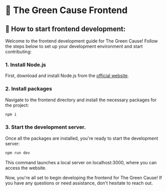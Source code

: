 # 🌳 The Green Cause Frontend

## 🚀 How to start frontend development:

Welcome to the frontend development guide for The Green Cause! Follow the steps below to set up your development environment and start contributing:

### 1. Install Node.js
First, download and install Node.js from the [official website](https://nodejs.org/).

### 2. Install packages
Navigate to the frontend directory and install the necessary packages for the project:
```bash
npm i
```

### 3. Start the development server.
Once all the packages are installed, you're ready to start the development server:
```bash
npm run dev
```
This command launches a local server on localhost:3000, where you can access the website.

Now, you're all set to begin developing the frontend for The Green Cause! If you have any questions or need assistance, don't hesitate to reach out.
